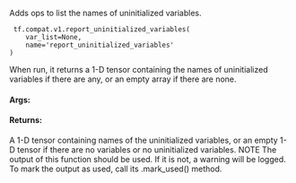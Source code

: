 Adds ops to list the names of uninitialized variables.

```
 tf.compat.v1.report_uninitialized_variables(
    var_list=None,
    name='report_uninitialized_variables'
)
```
When run, it returns a 1-D tensor containing the names of uninitialized variables if there are any, or an empty array if there are none.
#### Args:
#### Returns:
A 1-D tensor containing names of the uninitialized variables, or an empty 1-D tensor if there are no variables or no uninitialized variables.
NOTE The output of this function should be used. If it is not, a warning will be logged. To mark the output as used, call its .mark_used() method.

